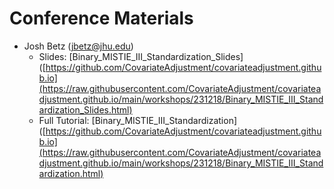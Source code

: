 # Conference Materials

  - Josh Betz (jbetz@jhu.edu)
    - Slides: [Binary_MISTIE_III_Standardization_Slides]([https://github.com/CovariateAdjustment/covariateadjustment.github.io](https://raw.githubusercontent.com/CovariateAdjustment/covariateadjustment.github.io/main/workshops/231218/Binary_MISTIE_III_Standardization_Slides.html)
    - Full Tutorial: [Binary_MISTIE_III_Standardization]([https://github.com/CovariateAdjustment/covariateadjustment.github.io](https://raw.githubusercontent.com/CovariateAdjustment/covariateadjustment.github.io/main/workshops/231218/Binary_MISTIE_III_Standardization.html)
